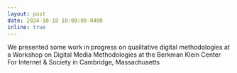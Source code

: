 ```yaml
---
layout: post
date: 2024-10-18 10:00:00-0400
inline: true
---
```


We presented some work in progress on qualitative digital methodologies at a Workshop on Digital Media Methodologies at the Berkman Klein Center For Internet & Society in Cambridge, Massachusetts
